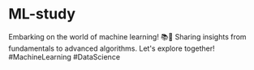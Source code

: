 # ML-study
Embarking on the world of machine learning! 📚🤖 Sharing insights from fundamentals to advanced algorithms. Let's explore together!  #MachineLearning #DataScience
